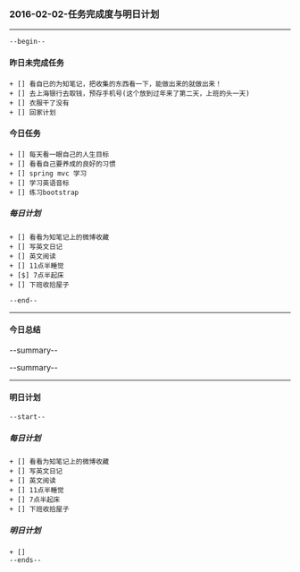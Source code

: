 ### 2016-02-02-任务完成度与明日计划

----------------------------------------------------------------------------------------------------------
    --begin--
#### 昨日未完成任务
    + [] 看自已的为知笔记，把收集的东西看一下，能做出来的就做出来！
    + [] 去上海银行去取钱，预存手机号(这个放到过年来了第二天，上班的头一天)
    + [] 衣服干了没有
    + [] 回家计划

#### 今日任务
    + [] 每天看一眼自己的人生目标
    + [] 看看自己要养成的良好的习惯
    + [] spring mvc 学习
    + [] 学习英语音标
    + [] 练习bootstrap 
##### 每日计划
    + [] 看看为知笔记上的微博收藏
    + [] 写英文日记
    + [] 英文阅读
    + [] 11点半睡觉
    + [$] 7点半起床
    + [] 下班收拾屋子
    
	--end--

----------------------------------------------------------------------------------------------------------
#### 今日总结
--summary--


--summary--

----------------------------------------------------------------------------------------------------------
#### 明日计划
    --start--
##### 每日计划
    + [] 看看为知笔记上的微博收藏
    + [] 写英文日记
    + [] 英文阅读
    + [] 11点半睡觉
    + [] 7点半起床
    + [] 下班收拾屋子
##### 明日计划
    + [] 
    --ends--
